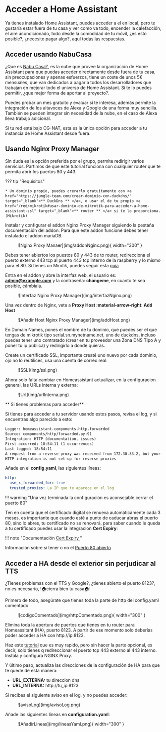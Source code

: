 # Acceder a Home Assistant

Ya tienes instalado Home Assistant, puedes acceder a el en local, pero te gustaría estar fuera de tu casa y ver como va todo, encender la calefacción, el aire acondicionado, todo desde la comodidad de tu móvil, ¿es esto posible?, ¿necesito pagar algo?, aquí todas las respuestas.

## Acceder usando NabuCasa 

¿Que es <a href="https://www.nabucasa.com/" target="_blank">Nabu Casa?</a>, es la nube que provee la organización de Home Assistant para que puedas acceder directamente desde fuera de tu casa, sin preocupaciones y apenas esfuerzos, tiene un coste de unos 5€ mensuales, que van dedicados a pagar a todos los desarrolladores que trabajan en mejorar todo el universo de Home Assistant. Si te lo puedes permitir, ¿que mejor forma de aportar al proyecto?.

Puedes probar un mes gratuito y evaluar si te interesa, además permite la integración de los altavoces de Alexa y Google de una forma muy sencilla. También se pueden integrar sin necesidad de la nube, en el caso de Alexa lleva trabajo adicional.

Si tu red está bajo CG-NAT, esta es la única opción para acceder a tu instancia de Home Assistant desde fuera.

## Usando Nginx Proxy Manager

Sin duda es la opción preferida por el grupo, permite redirigir varios servicios. Partimos de que este tutorial funciona con cualquier router que te permita abrir los puertos 80 y 443.

??? tip "Requisitos"

    * Un dominio propio, puedes crerarlo gratuitamente con <a href="https://jungle-team.com/crear-dominio-con-duckdns/" target="_blank">** DuckDns ** </a>, o usar el de tu propio <a href="/red/mikrotik#usar-dominio-de-mikrotik-para-acceder-a-home-assistant-ssl" target="_blank">** router ** </a> si te lo proporciona. (Mikrotik)

Instalar y configurar el addon Nginx Proxy Manager siguiendo la pestaña documentación del addon. Para que este addon funcione debes tener instalado el addon mariaDB.

<figure markdown> 
  ![Nginx Proxy Manaer](img/addonNginx.png){ width="300" }
</figure>

Debes tener abiertos los puestos 80 y 443 de to router, redirecciona el puerto externo 443 tcp al puerto 443 tcp interno de la raspberry y lo mismo para el 80. Si tienes un Mirotik, puedes seguir esta <a href="/red/mikrotik/#abrir-puertos" target="_blank">guía</a>


Entra en el addon y abre la interfaz web, el usuario es: **admin@example.com** y la contraseña: **changeme**, en cuanto te sea posible, cámbiala.

<figure markdown> 
  ![Interfaz Nginx Proxy Manager](img/interfazNginx.png)
</figure>

Una vez dentro de Nginx, vete a **Proxy Host :material-arrow-right:  Add Host** 

<figure markdown> 
  ![Añadir Host Nginx Proxy Manager](img/addHost.png)
</figure>

En Domain Names, pones el nombre de tu dominio, que puedes ser el que tengas de mikrotik tipo serial.sn.mynetname.net, uno de duckdns, incluso puedes tener uno contratado (crear en tu proveedor una Zona DNS Tipo A y poner tu ip pública) y redirigirlo a donde quieras.

Create un certificado SSL, importante creaté uno nuevo por cada dominio, ojo no lo reutilices, usa una cuenta de correo real:

<figure markdown> 
  ![SSL](img/ssl.png)
</figure>

Ahora solo falta cambiar en Homeassistant actualizar, en la configuracion general, las URLs interna y externa:

<figure markdown> 
  ![Url](img/urlInterna.png)
</figure>

** Si tienes problemas para acceder**

Si tienes para acceder a tu servidor usando estos pasos, revisa el log, y si encuentras algo parecido a esto:

```
Logger: homeassistant.components.http.forwarded 
Source: components/http/forwarded.py:91 
Integration: HTTP (documentation, issues) 
First occurred: 18:54:11 (1 occurrences) 
Last logged: 18:54:11 
A request from a reverse proxy was received from 172.30.33.2, but your HTTP integration is not set-up for reverse proxies
```

Añade en el **config.yaml**, las siguientes líneas:

```yaml
http:
  use_x_forwarded_for: true
  trusted_proxies: La IP que te aparece en el log
```
!!! warning "Una vez terminada la configuración es aconsejable cerrar el puerto 80"

Ten en cuenta que el certificado digital se renueva automáticamente cada 3 meses, es importante que cuando esté a punto de caducar abras el puerto 80, sino lo abres, tu certificado no se renovará, para saber cuando le queda a tu certificado puedes usar la integracion **Cert Expiry**:

!!! note "Documentación <a href="https://www.home-assistant.io/integrations/cert_expiry/" target="_blank">Cert Expiry </a>"

Información sobre si tener o no el <a href="https://letsencrypt.org/es/docs/allow-port-80/" target="_blank">Puerto 80 abierto </a>

## Acceder a HA desde el exterior sin perjudicar al TTS

¿Tienes problemas con el TTS y Google?, ¿tienes abierto el puerto 8123?, no es necesario, !🏠cierra bien tu casa🏠!

Primero de todo, asegúrate que tienes toda la parte de http del config.yaml comentado

<figure markdown> 
  ![codigoComentado](img/httpComentado.png){ width="300" }
</figure>

Elimina toda la apertura de puertos que tienes en tu router para Homeassitant (HA), puerto 8123. A partir de ese momento solo deberías poder acceder a HA con http://ip:8123.

Haz este  <a href="https://help.konnected.io/support/solutions/articles/32000023964-set-up-hass-io-with-secure-remote-access-using-duckdns-and-nginx-proxy" target="_blank">tutorial</a> que es muy rapido, pero sin hacer la parte opcional, es decir, solo tienes q redireccionar el puerto tcp 443 externo al 443 interno. Instala y configura NGINX Proxy.

Y último paso, actualiza las direcciones de la configuración de HA para que te quede de esta manera:

  * **URL_EXTERNA:** tu direccion dns
  * **URL_INTERNA:** http://tu_ip:8123

Si recibes el siguiente aviso en el log, y no puedes acceder:

<figure markdown> 
  ![avisoLog](img/avisoLog.png)
</figure>

Añade las siguientes líneas en **configuration.yaml**:

<figure markdown> 
  ![AñadirLineas](img/lineasYaml.png){ width="300" }
</figure>





